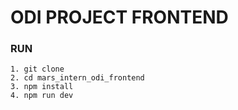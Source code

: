 # ODI PROJECT FRONTEND

### RUN

```
1. git clone
2. cd mars_intern_odi_frontend
3. npm install
4. npm run dev
```
